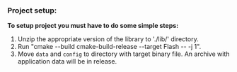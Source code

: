  ### Project setup:
 
 **To setup project you must have to do some simple steps:**
 1. Unzip the appropriate version of the library to './lib/' directory.
 2. Run "cmake --build cmake-build-release --target Flash -- -j 1".
 3. Move `data` and `config` to directory with target binary file. An archive with application data will be in release.
